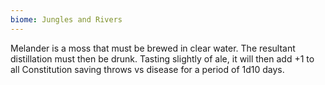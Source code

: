 ```yaml
---
biome: Jungles and Rivers
---
```

Melander is a moss that must be brewed in clear water. The resultant distillation must then be drunk. Tasting slightly of ale, it will then add +1 to all Constitution saving throws vs disease for a period of 1d10 days. 

